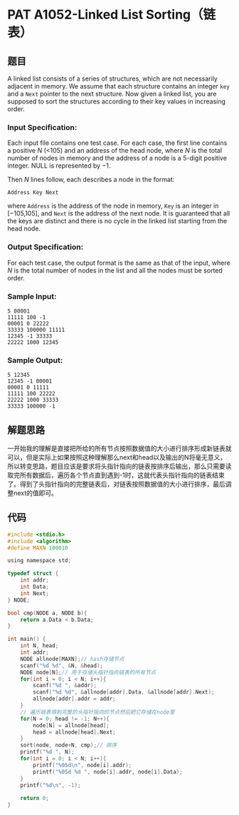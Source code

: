 # PAT A1052-Linked List Sorting（链表）

## 题目

A linked list consists of a series of structures, which are not necessarily adjacent in memory. We assume that each structure contains an integer `key` and a `Next` pointer to the next structure. Now given a linked list, you are supposed to sort the structures according to their key values in increasing order.

### Input Specification:

Each input file contains one test case. For each case, the first line contains a positive *N* (<105) and an address of the head node, where *N* is the total number of nodes in memory and the address of a node is a 5-digit positive integer. NULL is represented by −1.

Then *N* lines follow, each describes a node in the format:

```
Address Key Next
```

where `Address` is the address of the node in memory, `Key` is an integer in [−105,105], and `Next` is the address of the next node. It is guaranteed that all the keys are distinct and there is no cycle in the linked list starting from the head node.

### Output Specification:

For each test case, the output format is the same as that of the input, where *N* is the total number of nodes in the list and all the nodes must be sorted order.

### Sample Input:

```in
5 00001
11111 100 -1
00001 0 22222
33333 100000 11111
12345 -1 33333
22222 1000 12345
```

### Sample Output:

```out
5 12345
12345 -1 00001
00001 0 11111
11111 100 22222
22222 1000 33333
33333 100000 -1
```

## 解题思路

一开始我的理解是直接把所给的所有节点按照数据值的大小进行排序形成新链表就可以，但是实际上如果按照这种理解那么next和head以及输出的N将毫无意义，所以转变思路，题目应该是要求将头指针指向的链表按排序后输出，那么只需要读取完所有数据后，遍历各个节点直到遇到-1时，这就代表头指针指向的链表结束了。得到了头指针指向的完整链表后，对链表按照数据值的大小进行排序，最后调整next的值即可。

## 代码

```c
#include <stdio.h>
#include <algorithm>
#define MAXN 100010

using namespace std;

typedef struct {
    int addr;
    int Data;
    int Next;
} NODE;

bool cmp(NODE a, NODE b){
    return a.Data < b.Data;
}

int main() {
    int N, head;
    int addr;
    NODE allnode[MAXN];// hash存储节点
    scanf("%d %d", &N, &head);
    NODE node[N];// 用于存储头指针指向链表的所有节点
    for(int i = 0; i < N; i++){
        scanf("%d ", &addr);
        scanf("%d %d", &allnode[addr].Data, &allnode[addr].Next);
        allnode[addr].addr = addr;
    }
  	// 遍历链表得到完整的头指针指向的节点然后把它存储在node里
    for(N = 0; head != -1; N++){
        node[N] = allnode[head];
        head = allnode[head].Next;
    }
    sort(node, node+N, cmp);// 排序
    printf("%d ", N);
    for(int i = 0; i < N; i++){
        printf("%05d\n", node[i].addr);
        printf("%05d %d ", node[i].addr, node[i].Data);
    }
    printf("%d\n", -1);
    
    return 0;
}

```

